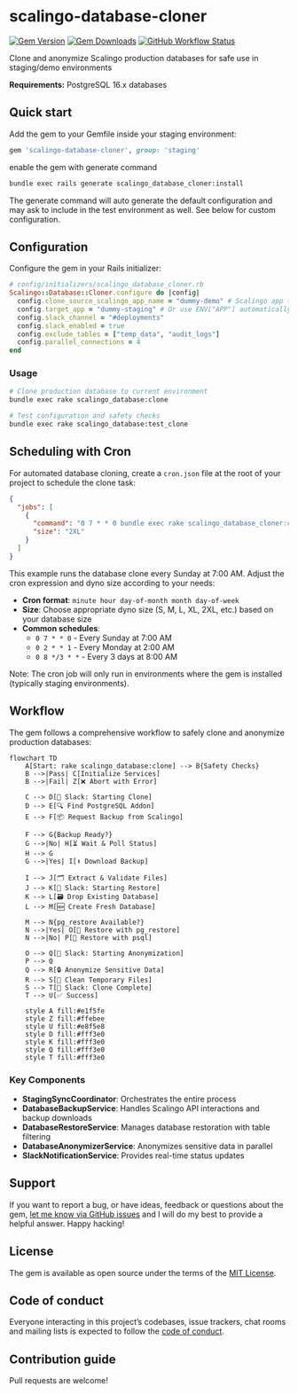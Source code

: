# scalingo-database-cloner

[![Gem Version](https://img.shields.io/gem/v/scalingo-database-cloner)](https://rubygems.org/gems/scalingo-database-cloner)
[![Gem Downloads](https://img.shields.io/gem/dt/scalingo-database-cloner)](https://www.ruby-toolbox.com/projects/scalingo-database-cloner)
[![GitHub Workflow Status](https://img.shields.io/github/actions/workflow/status/navidemad/scalingo-database-cloner/ci.yml)](https://github.com/navidemad/scalingo-database-cloner/actions/workflows/ci.yml)

Clone and anonymize Scalingo production databases for safe use in staging/demo environments

**Requirements:** PostgreSQL 16.x databases

## Quick start

Add the gem to your Gemfile inside your staging environment:
```ruby
gem 'scalingo-database-cloner', group: 'staging'
```

enable the gem with generate command

```bash
bundle exec rails generate scalingo_database_cloner:install
```

The generate command will auto generate the default configuration and may ask to include in the test environment as well. See below for custom configuration.

## Configuration

Configure the gem in your Rails initializer:

```ruby
# config/initializers/scalingo_database_cloner.rb
Scalingo::Database::Cloner.configure do |config|
  config.clone_source_scalingo_app_name = "dummy-demo" # Scalingo app to clone from
  config.target_app = "dummy-staging" # Or use ENV["APP"] automatically
  config.slack_channel = "#deployments"
  config.slack_enabled = true
  config.exclude_tables = ["temp_data", "audit_logs"]
  config.parallel_connections = 4
end
```

### Usage

```bash
# Clone production database to current environment
bundle exec rake scalingo_database:clone

# Test configuration and safety checks
bundle exec rake scalingo_database:test_clone
```

## Scheduling with Cron

For automated database cloning, create a `cron.json` file at the root of your project to schedule the clone task:

```json
{
  "jobs": [
    {
      "command": "0 7 * * 0 bundle exec rake scalingo_database_cloner:clone",
      "size": "2XL"
    }
  ]
}
```

This example runs the database clone every Sunday at 7:00 AM. Adjust the cron expression and dyno size according to your needs:

- **Cron format**: `minute hour day-of-month month day-of-week`
- **Size**: Choose appropriate dyno size (S, M, L, XL, 2XL, etc.) based on your database size
- **Common schedules**:
  - `0 7 * * 0` - Every Sunday at 7:00 AM
  - `0 2 * * 1` - Every Monday at 2:00 AM  
  - `0 8 */3 * *` - Every 3 days at 8:00 AM

Note: The cron job will only run in environments where the gem is installed (typically staging environments).

## Workflow

The gem follows a comprehensive workflow to safely clone and anonymize production databases:

```mermaid
flowchart TD
    A[Start: rake scalingo_database:clone] --> B{Safety Checks}
    B -->|Pass| C[Initialize Services]
    B -->|Fail| Z[❌ Abort with Error]
    
    C --> D[📢 Slack: Starting Clone]
    D --> E[🔍 Find PostgreSQL Addon]
    E --> F[📦 Request Backup from Scalingo]
    
    F --> G{Backup Ready?}
    G -->|No| H[⏳ Wait & Poll Status]
    H --> G
    G -->|Yes| I[⬇️ Download Backup]
    
    I --> J[🗂️ Extract & Validate Files]
    J --> K[📢 Slack: Starting Restore]
    K --> L[🗃️ Drop Existing Database]
    L --> M[🆕 Create Fresh Database]
    
    M --> N{pg_restore Available?}
    N -->|Yes| O[🔄 Restore with pg_restore]
    N -->|No| P[🔄 Restore with psql]
    
    O --> Q[📢 Slack: Starting Anonymization]
    P --> Q
    Q --> R[🔒 Anonymize Sensitive Data]
    R --> S[🧹 Clean Temporary Files]
    S --> T[📢 Slack: Clone Complete]
    T --> U[✅ Success]

    style A fill:#e1f5fe
    style Z fill:#ffebee
    style U fill:#e8f5e8
    style D fill:#fff3e0
    style K fill:#fff3e0
    style Q fill:#fff3e0
    style T fill:#fff3e0
```

### Key Components

- **StagingSyncCoordinator**: Orchestrates the entire process
- **DatabaseBackupService**: Handles Scalingo API interactions and backup downloads
- **DatabaseRestoreService**: Manages database restoration with table filtering
- **DatabaseAnonymizerService**: Anonymizes sensitive data in parallel
- **SlackNotificationService**: Provides real-time status updates

## Support

If you want to report a bug, or have ideas, feedback or questions about the gem, [let me know via GitHub issues](https://github.com/navidemad/scalingo-database-cloner/issues/new) and I will do my best to provide a helpful answer. Happy hacking!

## License

The gem is available as open source under the terms of the [MIT License](LICENSE.txt).

## Code of conduct

Everyone interacting in this project’s codebases, issue trackers, chat rooms and mailing lists is expected to follow the [code of conduct](CODE_OF_CONDUCT.md).

## Contribution guide

Pull requests are welcome!
